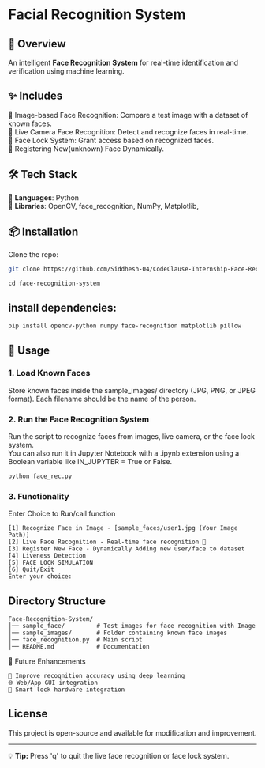 # Facial Recognition System  

## 🚀 Overview  
An intelligent **Face Recognition System** for real-time identification and verification using machine learning.  
## ✨ Includes

🔹 Image-based Face Recognition: Compare a test image with a dataset of known faces.<br>
🔹 Live Camera Face Recognition: Detect and recognize faces in real-time.<br>
🔹 Face Lock System: Grant access based on recognized faces.<br>
🔹 Registering New(unknown) Face Dynamically.


## 🛠️ Tech Stack  
🔹 **Languages**: Python <br>
🔹 **Libraries**: OpenCV, face_recognition, NumPy, Matplotlib,  

## 📦 Installation  
Clone the repo: 
```sh
git clone https://github.com/Siddhesh-04/CodeClause-Internship-Face-Recognition-System.git
```
```
cd face-recognition-system
```
## install dependencies: 
```bash
pip install opencv-python numpy face-recognition matplotlib pillow  
```
## 🎯 Usage
### 1. Load Known Faces
Store known faces inside the sample_images/ directory (JPG, PNG, or JPEG format). Each filename should be the name of the person.

### 2. Run the Face Recognition System
 Run the script to recognize faces from images, live camera, or the face lock system.<br>
 You can also run it in Jupyter Notebook with a .ipynb extension using a Boolean variable like IN_JUPYTER = True or False.
```bash
python face_rec.py
```
### 3. Functionality
Enter Choice to Run/call function
```
[1] Recognize Face in Image - [sample_faces/user1.jpg (Your Image Path)]
[2] Live Face Recognition - Real-time face recognition 🎥
[3] Register New Face - Dynamically Adding new user/face to dataset
[4] Liveness Detection
[5] FACE LOCK SIMULATION 
[6] Quit/Exit
Enter your choice: 
```
## Directory Structure
```
Face-Recognition-System/
│── sample_face/         # Test images for face recognition with Image
│── sample_images/       # Folder containing known face images
│── face_recognition.py  # Main script
│── README.md            # Documentation
```
🔮 Future Enhancements
```
🚀 Improve recognition accuracy using deep learning
🌐 Web/App GUI integration
🔐 Smart lock hardware integration
```
## License
This project is open-source and available for modification and improvement.

---
💡 **Tip:** Press 'q' to quit the live face recognition or face lock system.
